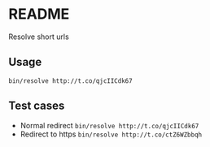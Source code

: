 # README

Resolve short urls

## Usage

```
bin/resolve http://t.co/qjcIICdk67
```

## Test cases

- Normal redirect `bin/resolve http://t.co/qjcIICdk67`
- Redirect to https `bin/resolve http://t.co/ctZ6WZbbqh`



